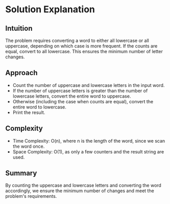 # Solution Explanation

## Intuition
The problem requires converting a word to either all lowercase or all uppercase, depending on which case is more frequent. If the counts are equal, convert to all lowercase. This ensures the minimum number of letter changes.

## Approach
- Count the number of uppercase and lowercase letters in the input word.
- If the number of uppercase letters is greater than the number of lowercase letters, convert the entire word to uppercase.
- Otherwise (including the case when counts are equal), convert the entire word to lowercase.
- Print the result.

## Complexity
- Time Complexity: O(n), where n is the length of the word, since we scan the word once.
- Space Complexity: O(1), as only a few counters and the result string are used.

## Summary
By counting the uppercase and lowercase letters and converting the word accordingly, we ensure the minimum number of changes and meet the problem's requirements.
